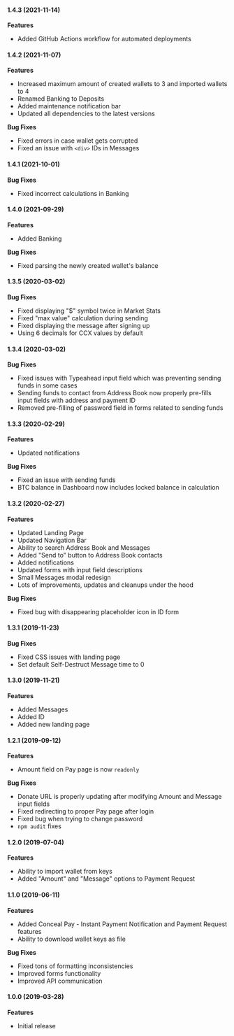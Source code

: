 #### 1.4.3 (2021-11-14)

**Features**

 - Added GitHub Actions workflow for automated deployments

#### 1.4.2 (2021-11-07)

**Features**

 - Increased maximum amount of created wallets to 3 and imported wallets to 4
 - Renamed Banking to Deposits
 - Added maintenance notification bar
 - Updated all dependencies to the latest versions

**Bug Fixes**

 - Fixed errors in case wallet gets corrupted
 - Fixed an issue with `<div>` IDs in Messages

#### 1.4.1 (2021-10-01)

**Bug Fixes**

 - Fixed incorrect calculations in Banking

#### 1.4.0 (2021-09-29)

**Features**

 - Added Banking
 
**Bug Fixes**

 - Fixed parsing the newly created wallet's balance

#### 1.3.5 (2020-03-02)

**Bug Fixes**

 - Fixed displaying "$" symbol twice in Market Stats
 - Fixed "max value" calculation during sending
 - Fixed displaying the message after signing up
 - Using 6 decimals for CCX values by default

#### 1.3.4 (2020-03-02)

**Bug Fixes**

 - Fixed issues with Typeahead input field which was preventing sending funds in some cases
 - Sending funds to contact from Address Book now properly pre-fills input fields with address and payment ID
 - Removed pre-filling of password field in forms related to sending funds

#### 1.3.3 (2020-02-29)

**Features**

 - Updated notifications

**Bug Fixes**

 - Fixed an issue with sending funds
 - BTC balance in Dashboard now includes locked balance in calculation

#### 1.3.2 (2020-02-27)

**Features**

 - Updated Landing Page
 - Updated Navigation Bar
 - Ability to search Address Book and Messages
 - Added "Send to" button to Address Book contacts
 - Added notifications
 - Updated forms with input field descriptions
 - Small Messages modal redesign
 - Lots of improvements, updates and cleanups under the hood

**Bug Fixes**

 - Fixed bug with disappearing placeholder icon in ID form

#### 1.3.1 (2019-11-23)

**Bug Fixes**

 - Fixed CSS issues with landing page
 - Set default Self-Destruct Message time to 0

#### 1.3.0 (2019-11-21)

**Features**

 - Added Messages
 - Added ID
 - Added new landing page

#### 1.2.1 (2019-09-12)

**Features**

 - Amount field on Pay page is now `readonly`

**Bug Fixes**

 - Donate URL is properly updating after modifying Amount and Message input fields
 - Fixed redirecting to proper Pay page after login
 - Fixed bug when trying to change password
 - `npm audit` fixes

#### 1.2.0 (2019-07-04)

**Features**

 - Ability to import wallet from keys
 - Added "Amount" and "Message" options to Payment Request

#### 1.1.0 (2019-06-11)

**Features**

 - Added Conceal Pay - Instant Payment Notification and Payment Request features
 - Ability to download wallet keys as file

**Bug Fixes**

 - Fixed tons of formatting inconsistencies
 - Improved forms functionality
 - Improved API communication

#### 1.0.0 (2019-03-28)

**Features**

 - Initial release
